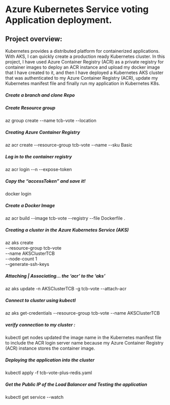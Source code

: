 # Azure Kubernetes Service voting Application deployment.
  ## Project overview:
  Kubernetes provides a distributed platform for containerized applications. With AKS, I can quickly create a production ready Kubernetes cluster. In this project, I have used Azure Container Registry (ACR) as a private registry for container images to deploy an ACR instance and upload my docker image that I have created to it, and then I have deployed a Kubernetes AKS cluster that was authenticated to my Azure Container Registry (ACR), update my Kubernetes manifest file and 
finally run my application in Kubernetes K8s.
##### Create a branch and clone Repo
##### Create Resource group
az group create --name tcb-vote --location <region>
##### Creating Azure Container Registry
az acr create --resource-group tcb-vote --name <acrName> --sku Basic
##### Log in to the container registry
az acr login --n <acrName> --expose-token
##### Copy the “accessToken” and save it!
docker login <acrName> 
##### Create a Docker Image
az acr build --image tcb-vote --registry <acrName>  --file Dockerfile .
##### Creating a cluster in the Azure Kubernetes Service (AKS)
az aks create \
--resource-group tcb-vote \
--name AKSClusterTCB \
--node-count 1 \
--generate-ssh-keys
##### Attaching | Associating… the ‘acr’ to the ‘aks’
az aks update -n AKSClusterTCB -g tcb-vote --attach-acr <acrName>  
##### Connect to cluster using kubectl
az aks get-credentials --resource-group tcb-vote --name AKSClusterTCB
##### verify connection to my cluster :
kubectl get nodes
updated the image name in the Kubernetes manifest file to include the ACR login server name because my Azure Container Registry (ACR) instance stores the container image.
##### Deploying the application into the cluster
kubectl apply -f tcb-vote-plus-redis.yaml
##### Get the Public IP of the Load Balancer and Testing the application
kubectl get service --watch
